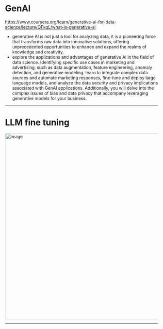 # GenAI
https://www.coursera.org/learn/generative-ai-for-data-science/lecture/QFkgL/what-is-generative-ai
- generative AI is not just a tool for analyzing data, it is a pioneering force that transforms raw data into innovative solutions, offering unprecedented opportunities to enhance and expand the realms of knowledge and creativity.
- explore the applications and advantages of generative AI in the field of data science. Identifying specific use cases in marketing and advertising, such as data augmentation, feature engineering, anomaly detection, and generative modeling. learn to integrate complex data sources and automate marketing responses, fine-tune and deploy large language models, and analyze the data security and privacy implications associated with GenAI applications. Additionally, you will delve into the complex issues of bias and data privacy that accompany leveraging generative models for your business. 
------------------------------------------------------------------------------------------------------------------------------------
# LLM fine tuning

<img width="621" height="613" alt="image" src="https://github.com/user-attachments/assets/9207a7a5-f685-4c20-84a8-4666c745c065" />


---------------------------------------------------------------------------------------------------------------------------
